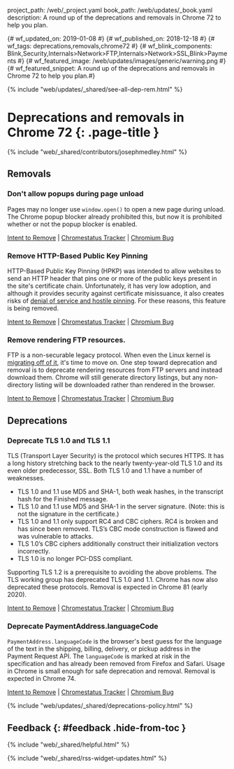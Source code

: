 project_path: /web/_project.yaml book_path: /web/updates/_book.yaml description: A round up of the deprecations and removals in Chrome 72 to help you plan.

{# wf_updated_on: 2019-01-08 #} {# wf_published_on: 2018-12-18 #} {# wf_tags: deprecations,removals,chrome72 #} {# wf_blink_components: Blink,Security,Internals>Network>FTP,Internals>Network>SSL,Blink>Payments #} {# wf_featured_image: /web/updates/images/generic/warning.png #} {# wf_featured_snippet: A round up of the deprecations and removals in Chrome 72 to help you plan.#}

{% include "web/updates/_shared/see-all-dep-rem.html" %}

# Deprecations and removals in Chrome 72 {: .page-title }

{% include "web/_shared/contributors/josephmedley.html" %}

## Removals

### Don't allow popups during page unload

Pages may no longer use `window.open()` to open a new page during unload. The Chrome popup blocker already prohibited this, but now it is prohibited whether or not the popup blocker is enabled.

[Intent to Remove](https://crbug.com/844455) &#124; [Chromestatus Tracker](https://www.chromestatus.com/feature/5989473649164288) &#124; [Chromium Bug](https://groups.google.com/a/chromium.org/d/topic/blink-dev/MkA0A1YKSw4/discussion)

### Remove HTTP-Based Public Key Pinning

HTTP-Based Public Key Pinning (HPKP) was intended to allow websites to send an HTTP header that pins one or more of the public keys present in the site's certificate chain. Unfortunately, it has very low adoption, and although it provides security against certificate misissuance, it also creates risks of [denial of service and hostile pinning](https://groups.google.com/a/chromium.org/d/msg/blink-dev/he9tr7p3rZ8/eNMwKPmUBAAJ). For these reasons, this feature is being removed.

[Intent to Remove](https://groups.google.com/a/chromium.org/d/topic/blink-dev/he9tr7p3rZ8/discussion) &#124; [Chromestatus Tracker](https://www.chromestatus.com/feature/5903385005916160) &#124; [Chromium Bug](https://crbug.com/779166)

### Remove rendering FTP resources.

FTP is a non-securable legacy protocol. When even the Linux kernel is [migrating off of it](https://www.kernel.org/shutting-down-ftp-services.html), it's time to move on. One step toward deprecation and removal is to deprecate rendering resources from FTP servers and instead download them. Chrome will still generate directory listings, but any non-directory listing will be downloaded rather than rendered in the browser.

[Intent to Remove](https://groups.google.com/a/chromium.org/d/topic/blink-dev/eopgOoY1QLs/discussion) &#124; [Chromestatus Tracker](https://www.chromestatus.com/feature/6199005675520000) &#124; [Chromium Bug](https://bugs.chromium.org/p/chromium/issues/detail?id=744499)

## Deprecations

### Deprecate TLS 1.0 and TLS 1.1

TLS (Transport Layer Security) is the protocol which secures HTTPS. It has a long history stretching back to the nearly twenty-year-old TLS 1.0 and its even older predecessor, SSL. Both TLS 1.0 and 1.1 have a number of weaknesses.

* TLS 1.0 and 1.1 use MD5 and SHA-1, both weak hashes, in the transcript hash for the Finished message.
* TLS 1.0 and 1.1 use MD5 and SHA-1 in the server signature. (Note: this is not the signature in the certificate.)
* TLS 1.0 and 1.1 only support RC4 and CBC ciphers. RC4 is broken and has since been removed. TLS’s CBC mode construction is flawed and was vulnerable to attacks.
* TLS 1.0’s CBC ciphers additionally construct their initialization vectors incorrectly.
* TLS 1.0 is no longer PCI-DSS compliant.

Supporting TLS 1.2 is a prerequisite to avoiding the above problems. The TLS working group has deprecated TLS 1.0 and 1.1. Chrome has now also deprecated these protocols. Removal is expected in Chrome 81 (early 2020).

[Intent to Remove](https://groups.google.com/a/chromium.org/d/topic/blink-dev/EHSnAn2rucg/discussion) &#124; [Chromestatus Tracker](https://www.chromestatus.com/feature/5654791610957824) &#124; [Chromium Bug](https://crbug.com/896013)

### Deprecate PaymentAddress.languageCode

`PaymentAddress.languageCode` is the browser's best guess for the language of the text in the shipping, billing, delivery, or pickup address in the Payment Request API. The `languageCode` is marked at risk in the specification and has already been removed from Firefox and Safari. Usage in Chrome is small enough for safe deprecation and removal. Removal is expected in Chrome 74.

[Intent to Remove](https://groups.google.com/a/chromium.org/d/topic/blink-dev/ma2J2RumrmM/discussion) &#124; [Chromestatus Tracker](https://www.chromestatus.com/feature/4992562146312192) &#124; [Chromium Bug](https://crbug.com/877521)

{% include "web/updates/_shared/deprecations-policy.html" %}

## Feedback {: #feedback .hide-from-toc }

{% include "web/_shared/helpful.html" %}

{% include "web/_shared/rss-widget-updates.html" %}